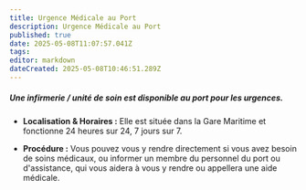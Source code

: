 ```yaml
---
title: Urgence Médicale au Port
description: Urgence Médicale au Port
published: true
date: 2025-05-08T11:07:57.041Z
tags: 
editor: markdown
dateCreated: 2025-05-08T10:46:51.289Z
---
```


##### Une infirmerie / unité de soin est disponible au port pour les urgences.

  *  **Localisation & Horaires :** Elle est située dans la Gare Maritime et fonctionne 24 heures sur 24, 7 jours sur 7.

  *  **Procédure :** Vous pouvez vous y rendre directement si vous avez besoin de soins médicaux, ou informer un membre du personnel du port ou d'assistance, qui vous aidera à vous y rendre ou appellera une aide médicale.